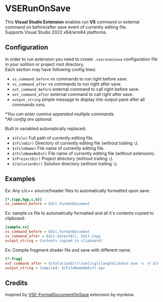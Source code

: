 VSERunOnSave
========================
This **Visual Studio Extension** enables run **VS** command or external command on before/after save event of currently editing file.  
Supports Visual Studio 2022 x64/arm64 platforms.

## Configuration
In order to run extension you need to create `.vserunonsave` configuration file in your solition or project root directory.  
Each section may have following config lines:
- `vs_command_before` vs commands to run right before save.
- `vs_command_after` vs commands to run right after save.
- `ext_command_before` external command to call right before save.
- `ext_command_after` external command to call right after save.
- `output_string` simple message to display into output pane after all commands runs.

**You can enter comma separated multiple commands.*  
**All config are optional.* 

Built in variabled automatically replaced:
- `$(File)` Full path of currently editing file.
- `$(FileDir)` Directory of currently editing file (without trailing `\`).
- `$(FileName)` File name of currently editing file.
- `$(FileNameNoExt)` File name of currently editing file (without extension).
- `$(ProjectDir)` Project directory (without trailing `\`).
- `$(SolutionDir)` Solution directory (without trailing `\`).

## Examples
Ex: Any c/c++ source/header files to automatically formatted upon save:
```ini
[*.{cpp,hpp,c,h}]
vs_command_before = Edit.FormatDocument
```
Ex: sample.cs file to automatically formatted and all it's contents copied to clipboard:
```ini
[sample.cs]
vs_command_before = Edit.FormatDocument
vs_command_after = Edit.SelectAll, Edit.Copy
output_string = Contents copied to clipboard!
```
Ex: Compile fragment shader file and save with different name:
```ini
[*.frag]
ext_command_after = $(SolutionDir)\tools\glslangValidator.exe -s -V $(File) -o $(FileDir)\spir-v\$(FileNameNoExt).spv
output_string = Compiled: $(FileNameNoExt).spv
```

## Credits
Inspired by [VSE-FormatDocumentOnSave](https://github.com/Elders/VSE-FormatDocumentOnSave) extension by mynkow.
